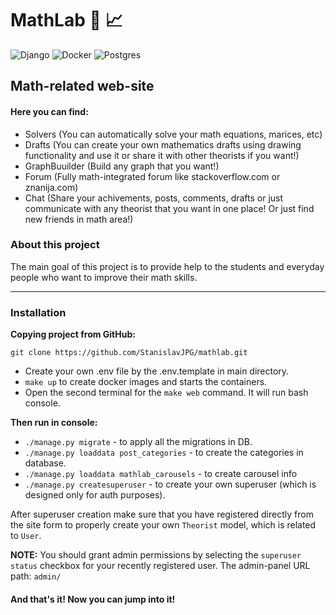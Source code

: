 # MathLab :triangular_ruler: :chart_with_upwards_trend:

![Django](https://img.shields.io/badge/django-%23092E20.svg?style=for-the-badge&logo=django&logoColor=white)
![Docker](https://img.shields.io/badge/docker-%230db7ed.svg?style=for-the-badge&logo=docker&logoColor=white)
![Postgres](https://img.shields.io/badge/postgres-%23316192.svg?style=for-the-badge&logo=postgresql&logoColor=white)


## Math-related web-site

#### Here you can find:
- Solvers (You can automatically solve your math equations, marices, etc)
- Drafts (You can create your own mathematics drafts using drawing functionality and use it or share it with other theorists if you want!)
- GraphBuuilder (Build any graph that you want!)
- Forum (Fully math-integrated forum like stackoverflow.com or znanija.com)
- Chat (Share your achivements, posts, comments, drafts or just communicate with any theorist that you want in one place! Or just find new friends in math area!)


### About this project
The main goal of this project is to provide help to the students and everyday people who want to 
improve their math skills.

---

### Installation

**Copying project from GitHub:**

```commandline
git clone https://github.com/StanislavJPG/mathlab.git
```

* Create your own .env file by the .env.template in main directory.
* ```make up``` to create docker images and starts the containers.
* Open the second terminal for the ```make web``` command. It will run bash console.

**Then run in console:**
* ```./manage.py migrate``` - to apply all the migrations in DB.
* ```./manage.py loaddata post_categories``` - to create the categories in database.
* ```./manage.py loaddata mathlab_carousels``` - to create carousel info
* ```./manage.py createsuperuser``` - to create your own superuser (which is designed only for auth purposes).

After superuser creation make sure that you have registered 
directly from the site form to properly create your own `Theorist` model, which is related to `User`.

**NOTE:** You should grant admin permissions by selecting the `superuser status` checkbox for your recently registered user. The admin-panel URL path: `admin/`

#### And that's it! Now you can jump into it!
